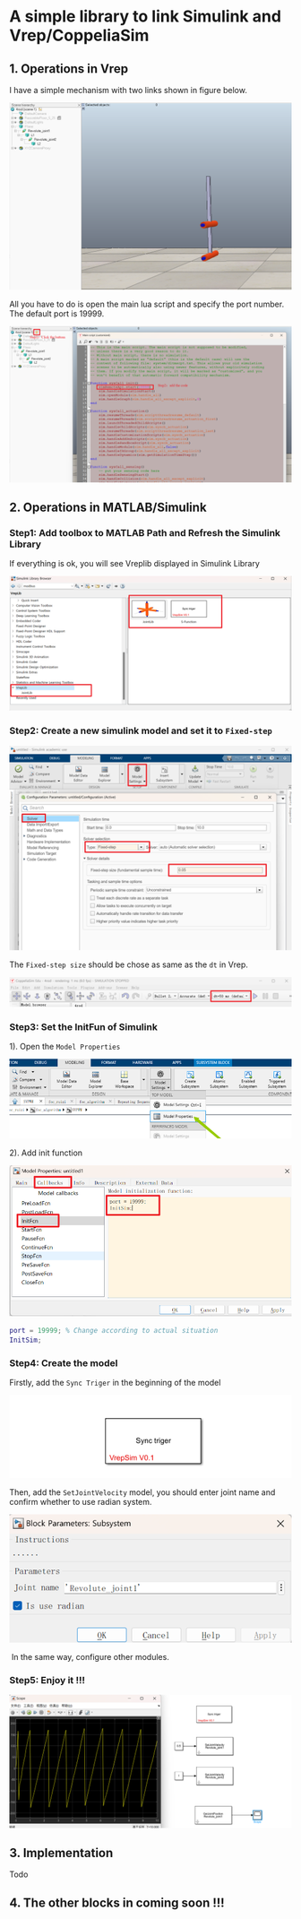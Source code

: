 # A simple library to link Simulink and Vrep/CoppeliaSim

## 1.  Operations in Vrep

I have a simple mechanism with two links shown in figure below. 

![image-20230118171043318](docs/images/image-20230118171043318-16740330473672.png)

All you have to do is open the main lua script and specify the port number. The default port is 19999.

![image-20230118171714383](docs/images/image-20230118171714383.png)

## 2. Operations in MATLAB/Simulink

### Step1: Add toolbox to MATLAB Path and Refresh the Simulink Library

If everything is ok, you will see Vreplib displayed in Simulink Library

![image-20230118172511603](docs/images/image-20230118172511603.png)

### Step2: Create a new simulink model and set it to `Fixed-step`

![image-20230118172154710](docs/images/image-20230118172154710.png)

The `Fixed-step size` should be chose as same as the `dt` in Vrep.

![image-20230118172259049](docs/images/image-20230118172259049.png)

### Step3: Set the InitFun of Simulink

1). Open the `Model Properties `

![image-20230118172759234](docs/images/image-20230118172759234.png)

2).  Add init function

![image-20230118172957670](docs/images/image-20230118172957670.png)

```matlab
port = 19999; % Change according to actual situation
InitSim;
```

### Step4: Create the model

Firstly, add the `Sync Triger` in the beginning of the model

![image-20230118174623706](docs/images/image-20230118174623706.png)

Then, add the `SetJointVelocity` model, you should enter joint name and confirm whether to use radian system.

![image-20230118174843123](docs/images/image-20230118174843123.png)

​	In the same way, configure other modules.

### Step5: Enjoy it !!!

![image-20230118175144887](docs/images/image-20230118175144887.png)

## 3. Implementation

Todo

## 4. The other blocks in coming soon !!!

